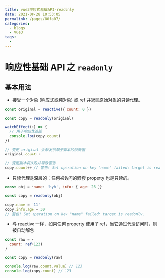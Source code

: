```yaml
---
title: vue3响应式基础API-readonly
date: 2021-08-28 10:53:05
permalink: /pages/80fa07/
categories:
  - blogs
  - Vue3
tags:
  - 
---
```

# 响应性基础 API 之 `readonly`

## 基本用法

- 接受一个对象 (响应式或纯对象) 或 ref 并返回原始对象的只读代理。

```js
const original = reactive({ count: 0 })

const copy = readonly(original)

watchEffect(() => {
  // 用于响应性追踪
  console.log(copy.count)
})

// 变更 original 会触发依赖于副本的侦听器
original.count++

// 变更副本将失败并导致警告
copy.count++ // 警告! Set operation on key "name" failed: target is readonly.
```

- 只读代理是深层的：任何被访问的嵌套 property 也是只读的。

```js
const obj = {name: 'hyh', info: { age: 26 }}

const copy = readonly(obj)

copy.name = '11'
copy.info.age = 30
// 警告! Set operation on key "name" failed: target is readonly.

```

- 与 reactive 一样，如果任何 property 使用了 ref，当它通过代理访问时，则被自动解包

```js
const raw = {
  count: ref(123)
}

const copy = readonly(raw)

console.log(raw.count.value) // 123
console.log(copy.count) // 123
```

